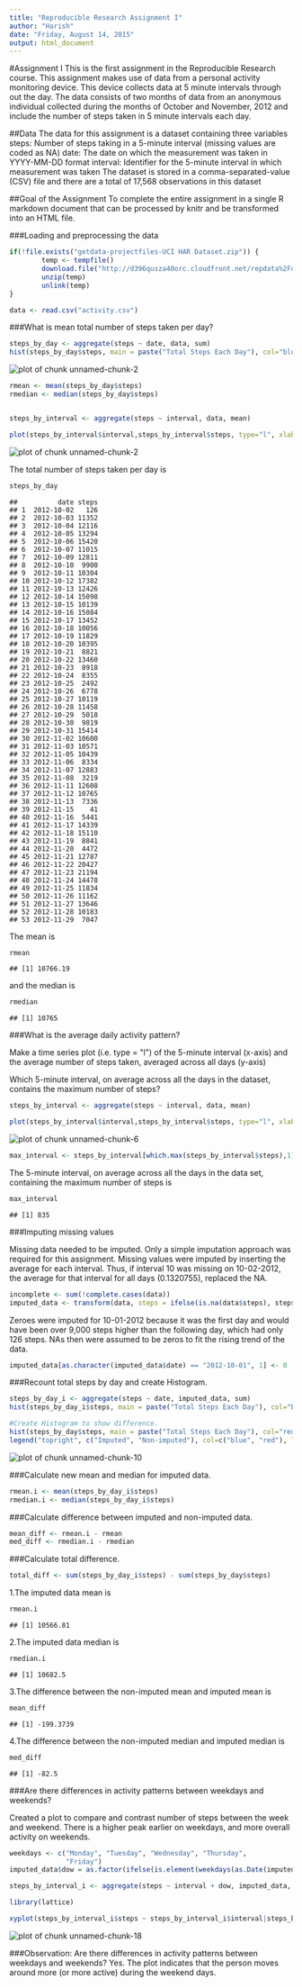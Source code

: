 ```yaml
---
title: "Reproducible Research Assignment I"
author: "Harish"
date: "Friday, August 14, 2015"
output: html_document
---
```


#Assignment I
This is the first assignment in the Reproducible Research course.
This assignment makes use of data from a personal activity monitoring device. This device collects data at 5 minute intervals through out the day. The data consists of two months of data from an anonymous individual collected during the months of October and November, 2012 and include the number of steps taken in 5 minute intervals each day.

##Data
The data for this assignment is a dataset containing three variables
 steps: Number of steps taking in a 5-minute interval (missing values are coded as NA)
 date: The date on which the measurement was taken in YYYY-MM-DD format
 interval: Identifier for the 5-minute interval in which measurement was taken
The dataset is stored in a comma-separated-value (CSV) file and there are a total of 17,568 observations in this dataset

##Goal of the Assignment
To complete the entire assignment in a single R markdown document that can be processed by knitr and be transformed into an HTML file.


###Loading and preprocessing the data

```r
if(!file.exists("getdata-projectfiles-UCI HAR Dataset.zip")) {
        temp <- tempfile()
        download.file("http://d396qusza40orc.cloudfront.net/repdata%2Fdata%2Factivity.zip",temp)
        unzip(temp)
        unlink(temp)
}

data <- read.csv("activity.csv")
```

###What is mean total number of steps taken per day?



```r
steps_by_day <- aggregate(steps ~ date, data, sum)
hist(steps_by_day$steps, main = paste("Total Steps Each Day"), col="blue", xlab="Number of Steps")
```

![plot of chunk unnamed-chunk-2](figure/unnamed-chunk-2-1.png) 

```r
rmean <- mean(steps_by_day$steps)
rmedian <- median(steps_by_day$steps)


steps_by_interval <- aggregate(steps ~ interval, data, mean)

plot(steps_by_interval$interval,steps_by_interval$steps, type="l", xlab="Interval", ylab="Number of Steps",main="Average Number of Steps per Day by Interval")
```

![plot of chunk unnamed-chunk-2](figure/unnamed-chunk-2-2.png) 

The total number of steps taken per day is 

```r
steps_by_day 
```

```
##          date steps
## 1  2012-10-02   126
## 2  2012-10-03 11352
## 3  2012-10-04 12116
## 4  2012-10-05 13294
## 5  2012-10-06 15420
## 6  2012-10-07 11015
## 7  2012-10-09 12811
## 8  2012-10-10  9900
## 9  2012-10-11 10304
## 10 2012-10-12 17382
## 11 2012-10-13 12426
## 12 2012-10-14 15098
## 13 2012-10-15 10139
## 14 2012-10-16 15084
## 15 2012-10-17 13452
## 16 2012-10-18 10056
## 17 2012-10-19 11829
## 18 2012-10-20 10395
## 19 2012-10-21  8821
## 20 2012-10-22 13460
## 21 2012-10-23  8918
## 22 2012-10-24  8355
## 23 2012-10-25  2492
## 24 2012-10-26  6778
## 25 2012-10-27 10119
## 26 2012-10-28 11458
## 27 2012-10-29  5018
## 28 2012-10-30  9819
## 29 2012-10-31 15414
## 30 2012-11-02 10600
## 31 2012-11-03 10571
## 32 2012-11-05 10439
## 33 2012-11-06  8334
## 34 2012-11-07 12883
## 35 2012-11-08  3219
## 36 2012-11-11 12608
## 37 2012-11-12 10765
## 38 2012-11-13  7336
## 39 2012-11-15    41
## 40 2012-11-16  5441
## 41 2012-11-17 14339
## 42 2012-11-18 15110
## 43 2012-11-19  8841
## 44 2012-11-20  4472
## 45 2012-11-21 12787
## 46 2012-11-22 20427
## 47 2012-11-23 21194
## 48 2012-11-24 14478
## 49 2012-11-25 11834
## 50 2012-11-26 11162
## 51 2012-11-27 13646
## 52 2012-11-28 10183
## 53 2012-11-29  7047
```

The mean is 

```r
rmean 
```

```
## [1] 10766.19
```
and the median is 

```r
rmedian 
```

```
## [1] 10765
```


###What is the average daily activity pattern?

 Make a time series plot (i.e. type = "l") of the 5-minute interval (x-axis) and the average number of steps taken, averaged across all days (y-axis)

 Which 5-minute interval, on average across all the days in the dataset, contains the maximum number of steps?


```r
steps_by_interval <- aggregate(steps ~ interval, data, mean)

plot(steps_by_interval$interval,steps_by_interval$steps, type="l", xlab="Interval", ylab="Number of Steps",main="Average Number of Steps per Day by Interval")
```

![plot of chunk unnamed-chunk-6](figure/unnamed-chunk-6-1.png) 

```r
max_interval <- steps_by_interval[which.max(steps_by_interval$steps),1]
```

The 5-minute interval, on average across all the days in the data set, containing the maximum number of steps is 

```r
max_interval 
```

```
## [1] 835
```


###Imputing missing values

Missing data needed to be imputed. Only a simple imputation approach was required for this assignment. Missing values were imputed by inserting the average for each interval. Thus, if interval 10 was missing on 10-02-2012, the average for that interval for all days (0.1320755), replaced the NA.


```r
incomplete <- sum(!complete.cases(data))
imputed_data <- transform(data, steps = ifelse(is.na(data$steps), steps_by_interval$steps[match(data$interval, steps_by_interval, steps_by_interval$interval)], data$steps))
```

Zeroes were imputed for 10-01-2012 because it was the first day and would have been over 9,000 steps higher than the following day, which had only 126 steps. NAs then were assumed to be zeros to fit the rising trend of the data. 


```r
imputed_data[as.character(imputed_data$date) == "2012-10-01", 1] <- 0
```


###Recount total steps by day and create Histogram. 


```r
steps_by_day_i <- aggregate(steps ~ date, imputed_data, sum)
hist(steps_by_day_i$steps, main = paste("Total Steps Each Day"), col="blue", xlab="Number of Steps")

#Create Histogram to show difference. 
hist(steps_by_day$steps, main = paste("Total Steps Each Day"), col="red", xlab="Number of Steps", add=T)
legend("topright", c("Imputed", "Non-imputed"), col=c("blue", "red"), lwd=10)
```

![plot of chunk unnamed-chunk-10](figure/unnamed-chunk-10-1.png) 

###Calculate new mean and median for imputed data. 

```r
rmean.i <- mean(steps_by_day_i$steps)
rmedian.i <- median(steps_by_day_i$steps)
```

###Calculate difference between imputed and non-imputed data.

```r
mean_diff <- rmean.i - rmean
med_diff <- rmedian.i - rmedian
```

###Calculate total difference.

```r
total_diff <- sum(steps_by_day_i$steps) - sum(steps_by_day$steps)
```

1.The imputed data mean is 

```r
rmean.i
```

```
## [1] 10566.81
```
2.The imputed data median is 

```r
rmedian.i
```

```
## [1] 10682.5
```
3.The difference between the non-imputed mean and imputed mean is  

```r
mean_diff
```

```
## [1] -199.3739
```
4.The difference between the non-imputed median and imputed median is  

```r
med_diff
```

```
## [1] -82.5
```



###Are there differences in activity patterns between weekdays and weekends?

Created a plot to compare and contrast number of steps between the week and weekend. There is a higher peak earlier on weekdays, and more overall activity on weekends. 

```r
weekdays <- c("Monday", "Tuesday", "Wednesday", "Thursday", 
              "Friday")
imputed_data$dow = as.factor(ifelse(is.element(weekdays(as.Date(imputed_data$date)),weekdays), "Weekday", "Weekend"))

steps_by_interval_i <- aggregate(steps ~ interval + dow, imputed_data, mean)

library(lattice)

xyplot(steps_by_interval_i$steps ~ steps_by_interval_i$interval|steps_by_interval_i$dow, main="Average Steps per Day by Interval",xlab="Interval", ylab="Steps",layout=c(1,2), type="l")
```

![plot of chunk unnamed-chunk-18](figure/unnamed-chunk-18-1.png) 



###Observation:
Are there differences in activity patterns between weekdays and weekends? Yes. The plot indicates that the person moves around more (or more active) during the weekend days.





